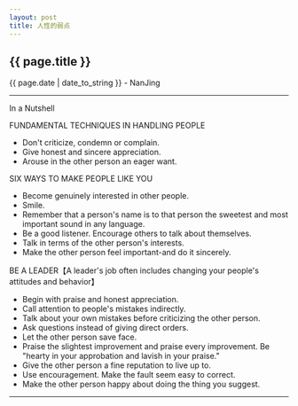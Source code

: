```yaml
---
layout: post
title: 人性的弱点
---
```


<h2>{{ page.title }}</h2>
<p class='meta'>{{ page.date | date_to_string }} - NanJing</p>

---

In a Nutshell

FUNDAMENTAL TECHNIQUES IN HANDLING PEOPLE 

 - Don't criticize, condemn or complain. 
 - Give honest and sincere appreciation. 
 - Arouse in the other person an eager want.

SIX WAYS TO MAKE PEOPLE LIKE YOU 

 - Become genuinely interested in other people. 
 - Smile. 
 - Remember that a person's name is to that person the sweetest and most important sound in any language. 
 - Be a good listener. Encourage others to talk about themselves. 
 - Talk in terms of the other person's interests. 
 - Make the other person feel important-and do it sincerely. 

BE A LEADER【A leader's job often includes changing your people's attitudes and behavior】

 - Begin with praise and honest appreciation. 
 - Call attention to people's mistakes indirectly. 
 - Talk about your own mistakes before criticizing the other person. 
 - Ask questions instead of giving direct orders. 
 - Let the other person save face. 
 - Praise the slightest improvement and praise every improvement. Be "hearty in your approbation and lavish in your praise."
 - Give the other person a fine reputation to live up to. 
 - Use encouragement. Make the fault seem easy to correct. 
 - Make the other person happy about doing the thing you suggest.

---


